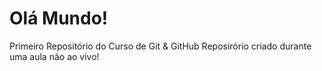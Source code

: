 # Olá Mundo!
Primeiro Repositório do Curso de Git & GitHub
Reposirório criado durante uma aula não ao vivo!
